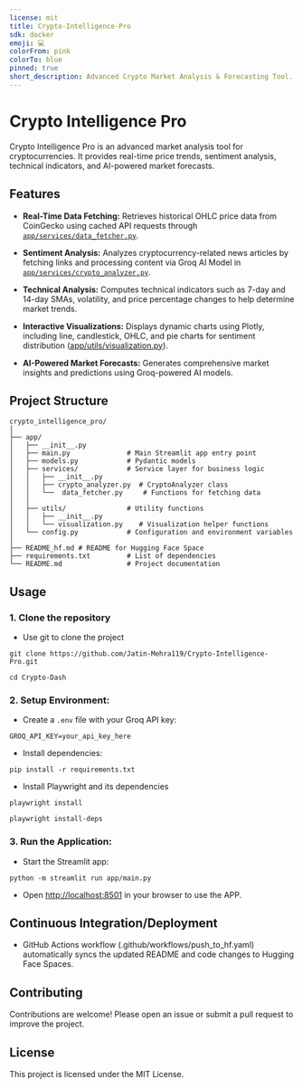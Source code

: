 ```yaml
---
license: mit
title: Crypto-Intelligence-Pro
sdk: docker
emoji: 💻
colorFrom: pink
colorTo: blue
pinned: true
short_description: Advanced Crypto Market Analysis & Forecasting Tool.
---
```


# Crypto Intelligence Pro

Crypto Intelligence Pro is an advanced market analysis tool for cryptocurrencies. It provides real-time price trends, sentiment analysis, technical indicators, and AI-powered market forecasts.

  

## Features

  

-  **Real-Time Data Fetching:** Retrieves historical OHLC price data from CoinGecko using cached API requests through [`app/services/data_fetcher.py`](app/services/data_fetcher.py).

-  **Sentiment Analysis:** Analyzes cryptocurrency-related news articles by fetching links and processing content via Groq AI Model in [`app/services/crypto_analyzer.py`](app/services/crypto_analyzer.py).

-  **Technical Analysis:** Computes technical indicators such as 7-day and 14-day SMAs, volatility, and price percentage changes to help determine market trends.

-  **Interactive Visualizations:** Displays dynamic charts using Plotly, including line, candlestick, OHLC, and pie charts for sentiment distribution ([app/utils/visualization.py](app/utils/visualization.py)).

-  **AI-Powered Market Forecasts:** Generates comprehensive market insights and predictions using Groq-powered AI models.

  

## Project Structure
```
crypto_intelligence_pro/
│
├── app/
│   ├── __init__.py
│   ├── main.py              # Main Streamlit app entry point
│   ├── models.py            # Pydantic models 
│   ├── services/            # Service layer for business logic
│   │   ├── __init__.py
│   │   ├── crypto_analyzer.py  # CryptoAnalyzer class
│   │   └──  data_fetcher.py     # Functions for fetching data 
│   │   
│   ├── utils/               # Utility functions
│   │   ├── __init__.py
│   │   └── visualization.py    # Visualization helper functions 
│   └── config.py            # Configuration and environment variables 
│
├── README_hf.md # README for Hugging Face Space
├── requirements.txt         # List of dependencies
└── README.md                # Project documentation
```
  

## Usage

### 1. Clone the repository
- Use git to clone the project
```
git clone https://github.com/Jatin-Mehra119/Crypto-Intelligence-Pro.git
```
```
cd Crypto-Dash
```

### 2.  **Setup Environment:**

- Create a `.env` file with your Groq API key:

```
GROQ_API_KEY=your_api_key_here
```

- Install dependencies:

```
pip install -r requirements.txt
```
- Install Playwright and its dependencies
```
playwright install 
```
```
playwright install-deps
```

### 3.  **Run the Application:**

- Start the Streamlit app:

```
python -m streamlit run app/main.py
```

- Open [http://localhost:8501](http://localhost:8501) in your browser to use the APP.

  

## Continuous Integration/Deployment
- GitHub Actions workflow (.github/workflows/push_to_hf.yaml) automatically syncs the updated README and code changes to Hugging Face Spaces.

  

## Contributing
Contributions are welcome! Please open an issue or submit a pull request to improve the project.


## License
This project is licensed under the MIT License.